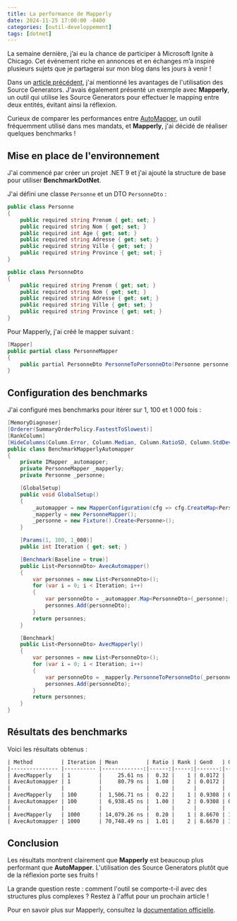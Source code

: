 ```yaml
---
title: La performance de Mapperly
date: 2024-11-25 17:00:00 -0400
categories: [outil-developpement]
tags: [dotnet]
---
```


La semaine dernière, j’ai eu la chance de participer à Microsoft Ignite à Chicago. Cet événement riche en annonces et en échanges m’a inspiré plusieurs sujets que je partagerai sur mon blog dans les jours à venir !

Dans un [article précédent](https://codewithfrenchy.com/posts/source-generator-dotnet/), j'ai mentionné les avantages de l'utilisation des Source Generators. J'avais également présenté un exemple avec **Mapperly**, un outil qui utilise les Source Generators pour effectuer le mapping entre deux entités, évitant ainsi la réflexion. 

Curieux de comparer les performances entre [AutoMapper](https://docs.automapper.org/en/stable/), un outil fréquemment utilisé dans mes mandats, et **Mapperly**, j'ai décidé de réaliser quelques benchmarks !

## Mise en place de l'environnement

J'ai commencé par créer un projet .NET 9 et j'ai ajouté la structure de base pour utiliser **BenchmarkDotNet**. 

J'ai défini une classe `Personne` et un DTO `PersonneDto` :

```csharp
public class Personne
{
    public required string Prenom { get; set; }
    public required string Nom { get; set; }
    public required int Age { get; set; }
    public required string Adresse { get; set; }
    public required string Ville { get; set; }
    public required string Province { get; set; }
}

public class PersonneDto
{
    public required string Prenom { get; set; }
    public required string Nom { get; set; }
    public required string Adresse { get; set; }
    public required string Ville { get; set; }
    public required string Province { get; set; }
}
```

Pour Mapperly, j'ai créé le mapper suivant :

```csharp
[Mapper]
public partial class PersonneMapper
{
    public partial PersonneDto PersonneToPersonneDto(Personne personne);
}
```

## Configuration des benchmarks

J'ai configuré mes benchmarks pour itérer sur 1, 100 et 1 000 fois :

```csharp
[MemoryDiagnoser]
[Orderer(SummaryOrderPolicy.FastestToSlowest)]
[RankColumn]
[HideColumns(Column.Error, Column.Median, Column.RatioSD, Column.StdDev)]
public class BenchmarkMapperlyAutomapper
{
    private IMapper _automapper;
    private PersonneMapper _mapperly;
    private Personne _personne;

    [GlobalSetup]
    public void GlobalSetup()
    {
        _automapper = new MapperConfiguration(cfg => cfg.CreateMap<Personne, PersonneDto>()).CreateMapper();
        _mapperly = new PersonneMapper();
        _personne = new Fixture().Create<Personne>();
    }

    [Params(1, 100, 1_000)]
    public int Iteration { get; set; }

    [Benchmark(Baseline = true)]
    public List<PersonneDto> AvecAutomapper()
    {
        var personnes = new List<PersonneDto>();
        for (var i = 0; i < Iteration; i++)
        {
            var personneDto = _automapper.Map<PersonneDto>(_personne);
            personnes.Add(personneDto);
        }
        return personnes;
    }

    [Benchmark]
    public List<PersonneDto> AvecMapperly()
    {
        var personnes = new List<PersonneDto>();
        for (var i = 0; i < Iteration; i++)
        {
            var personneDto = _mapperly.PersonneToPersonneDto(_personne);
            personnes.Add(personneDto);
        }
        return personnes;
    }
}
```

## Résultats des benchmarks

Voici les résultats obtenus :

```txt
| Method         | Iteration | Mean         | Ratio | Rank | Gen0   | Gen1   | Allocated | Alloc Ratio |
|--------------- |---------- |-------------:|------:|-----:|-------:|-------:|----------:|------------:|
| AvecMapperly   | 1         |     25.61 ns |  0.32 |    1 | 0.0172 |      - |     144 B |        1.00 |
| AvecAutomapper | 1         |     80.79 ns |  1.00 |    2 | 0.0172 |      - |     144 B |        1.00 |
|                |           |              |       |      |        |        |           |             |
| AvecMapperly   | 100       |  1,506.71 ns |  0.22 |    1 | 0.9308 | 0.0229 |    7792 B |        1.00 |
| AvecAutomapper | 100       |  6,938.45 ns |  1.00 |    2 | 0.9308 | 0.0153 |    7792 B |        1.00 |
|                |           |              |       |      |        |        |           |             |
| AvecMapperly   | 1000      | 14,079.26 ns |  0.20 |    1 | 8.6670 | 1.7242 |   72600 B |        1.00 |
| AvecAutomapper | 1000      | 70,748.49 ns |  1.01 |    2 | 8.6670 | 1.7090 |   72600 B |        1.00 |
```

## Conclusion

Les résultats montrent clairement que **Mapperly** est beaucoup plus performant que **AutoMapper**. L'utilisation des Source Generators plutôt que de la réflexion porte ses fruits ! 

La grande question reste : comment l'outil se comporte-t-il avec des structures plus complexes ? Restez à l'affut pour un prochain article !

Pour en savoir plus sur Mapperly, consultez la [documentation officielle](https://mapperly.riok.app/docs/intro/).
